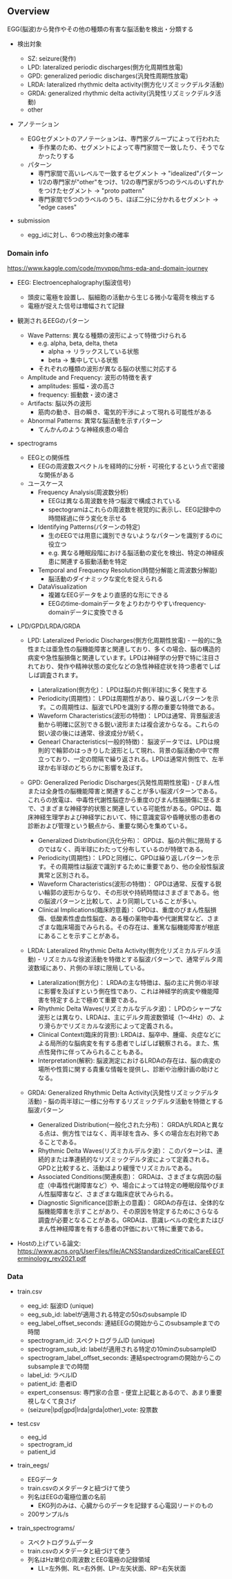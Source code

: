 ## Overview

EGG(脳波)から発作やその他の種類の有害な脳活動を検出・分類する

- 検出対象
  - SZ: seizure(発作)
  - LPD: lateralized periodic discharges(側方化周期性放電)
  - GPD: generalized periodic discharges(汎発性周期性放電)
  - LRDA: lateralized rhythmic delta activity(側方化リズミックデルタ活動)
  - GRDA: generalized rhythmic delta activity(汎発性リズミックデルタ活動)
  - other

- アノテーション
  - EGGセグメントのアノテーションは、専門家グループによって行われた
    - 手作業のため、セグメントによって専門家間で一致したり、そうでなかったりする
  - パターン
    - 専門家間で高いレベルで一致するセグメント -> "idealized"パターン
    - 1/2の専門家が"other"をつけ、1/2の専門家が5つのラベルのいずれかをつけたセグメント -> "proto pattern"
    - 専門家間で5つのラベルのうち、ほぼ二分に分かれるセグメント -> "edge cases"

- submission
  - egg_idに対し、6つの検出対象の確率

### Domain info

https://www.kaggle.com/code/mvvppp/hms-eda-and-domain-journey

- EEG: Electroencephalography(脳波信号)
  - 頭皮に電極を設置し、脳細胞の活動から生じる微小な電荷を検出する
  - 電極が捉えた信号は増幅されて記録

- 観測されるEEGのパターン
  - Wave Patterns: 異なる種類の波形によって特徴づけられる
    - e.g. alpha, beta, delta, theta
      - alpha -> リラックスしている状態
      - beta -> 集中している状態
    - それぞれの種類の波形が異なる脳の状態に対応する
  - Amplitude and Frequency: 波形の特徴を表す
    - amplitudes: 振幅・波の高さ
    - frequency: 振動数・波の速さ
  - Artifacts: 脳以外の波形
    - 筋肉の動き、目の瞬き、電気的干渉によって現れる可能性がある
  - Abnormal Patterns: 異常な脳活動を示すパターン
    - てんかんのような神経疾患の場合

- spectrograms
  - EEGとの関係性
    - EEGの周波数スペクトルを経時的に分析・可視化するという点で密接な関係がある
  - ユースケース
    - Frequency Analysis(周波数分析)
      - EEGは異なる周波数を持つ脳波で構成されている
      - spectogramはこれらの周波数を視覚的に表示し、EEG記録中の時間経過に伴う変化を示せる
    - Identifying Patterns(パターンの特定)
      - 生のEEGでは用意に識別できないようなパターンを識別するのに役立つ
      - e.g. 異なる睡眠段階における脳活動の変化を検出、特定の神経疾患に関連する振動活動を特定
    - Temporal and Frequency Resolution(時間分解能と周波数分解能)
      - 脳活動のダイナミックな変化を捉えられる
    - DataVisualization
      - 複雑なEEGデータをより直感的な形にできる
      - EEGのtime-domainデータをよりわかりやすいfrequency-domainデータに変換できる

- LPD/GPD/LRDA/GRDA
  - LPD: Lateralized Periodic Discharges(側方化周期性放電) - 一般的に急性または亜急性の脳機能障害と関連しており、多くの場合、脳の構造的病変や急性脳損傷と関連しています。LPDは神経学の分野で特に注目されており、発作や精神状態の変化などの急性神経症状を持つ患者でしばしば調査されます。
    - Lateralization(側方化)： LPDは脳の片側(半球)に多く発生する
    - Periodicity(周期性)： LPDは周期性があり、繰り返しパターンを示す。この周期性は、脳波でLPDを識別する際の重要な特徴である。
    - Waveform Characteristics(波形の特徴)： LPDは通常、背景脳波活動から明確に区別できる鋭い波形または複合波からなる。これらの鋭い波の後には通常、徐波成分が続く。
    - Genearl Characteristics(一般的特徴)： 脳波データでは、LPDは規則的で輪郭のはっきりした波形として現れ、背景の脳活動の中で際立っており、一定の間隔で繰り返される。LPDは通常片側性で、左半球か右半球のどちらかに影響を及ぼす。

  - GPD: Generalized Periodic Discharges(汎発性周期性放電) - びまん性または全身性の脳機能障害と関連することが多い脳波パターンである。これらの放電は、中毒性代謝性脳症から重度のびまん性脳損傷に至るまで、さまざまな神経学的状態と関連している可能性がある。GPDは、臨床神経生理学および神経学において、特に意識変容や昏睡状態の患者の診断および管理という観点から、重要な関心を集めている。
    - Generalized Distribution(汎化分布)： GPDは、脳の片側に限局するのではなく、両半球にわたって分布しているのが特徴である。
    - Periodicity(周期性)： LPDと同様に、GPDは繰り返しパターンを示す。その周期性は脳波で識別するために重要であり、他の全般性脳波異常と区別される。
    - Waveform Characteristics(波形の特徴)： GPDは通常、反復する鋭い輪郭の波形からなり、その形状や持続時間はさまざまである。他の脳波パターンと比較して、より同期していることが多い。
    - Clinical Implications(臨床的意義)： GPDは、重度のびまん性脳損傷、低酸素性虚血性脳症、ある種の薬物中毒や代謝異常など、さまざまな臨床場面でみられる。その存在は、重篤な脳機能障害が根底にあることを示すことがある。

  - LRDA: Lateralized Rhythmic Delta Activity(側方化リズミカルデルタ活動) - リズミカルな徐波活動を特徴とする脳波パターンで、通常デルタ周波数域にあり、片側の半球に限局している。
    - Lateralization(側方化)： LRDAの主な特徴は、脳の主に片側の半球に影響を及ぼすという側在性であり、これは神経学的病変や機能障害を特定する上で極めて重要である。
    - Rhythmic Delta Waves(リズミカルなデルタ波)： LPDのシャープな波形とは異なり、LRDAは、主にデルタ周波数領域（1～4Hz）の、より滑らかでリズミカルな波形によって定義される。
    - Clinical Context(臨床的背景): LRDAは、脳卒中、腫瘍、炎症などによる局所的な脳病変を有する患者でしばしば観察される。また、焦点性発作に伴ってみられることもある。
    - Interpretation(解釈): 脳波測定におけるLRDAの存在は、脳の病変の場所や性質に関する貴重な情報を提供し、診断や治療計画の助けとなる。

  - GRDA: Generalized Rhythmic Delta Activity(汎発性リズミックデルタ活動) - 脳の両半球に一様に分布するリズミックデルタ活動を特徴とする脳波パターン
    - Generalized Distribution(一般化された分布)： GRDAがLRDAと異なる点は、側方性ではなく、両半球を含み、多くの場合左右対称であることである。
    - Rhythmic Delta Waves(リズミカルデルタ波)： このパターンは、連続的または準連続的なリズミックデルタ波によって定義される。GPDと比較すると、活動はより緩慢でリズミカルである。
    - Associated Conditions(関連疾患)： GRDAは、さまざまな病因の脳症（中毒性代謝障害など）や、場合によっては特定の睡眠段階やびまん性脳障害など、さまざまな臨床症状でみられる。
    - Diagnostic Significance(診断上の意義)： GRDAの存在は、全体的な脳機能障害を示すことがあり、その原因を特定するためにさらなる調査が必要となることがある。GRDAは、意識レベルの変化またはびまん性神経障害を有する患者の評価において特に重要である。

- Hostの上げている論文: https://www.acns.org/UserFiles/file/ACNSStandardizedCriticalCareEEGTerminology_rev2021.pdf


### Data

- train.csv
  - eeg_id: 脳波ID (unique)
  - eeg_sub_id: labelが適用される特定の50sのsubsample ID
  - eeg_label_offset_seconds: 連結EEGの開始からこのsubsampleまでの時間
  - spectrogram_id: スペクトログラムID (unique)
  - spectrogram_sub_id: labelが適用される特定の10minのsubsampleID
  - spectrogram_label_offset_seconds: 連結spectrogramの開始からこのsubsampleまでの時間
  - label_id: ラベルID
  - patient_id: 患者ID
  - expert_consensus: 専門家の合意 - 便宜上記載とあるので、あまり重要視しなくて良さげ
  - (seizure|lpd|gpd|lrda|grda|other)_vote: 投票数

- test.csv
  - eeg_id
  - spectrogram_id
  - patient_id

- train_eegs/
  - EEGデータ
  - train.csvのメタデータと紐づけて使う
  - 列名はEEGの電極位置の名前
    - EKG列のみは、心臓からのデータを記録する心電図リードのもの
  - 200サンプル/s

- train_spectrograms/
  - スペクトログラムデータ
  - train.csvのメタデータと紐づけて使う
  - 列名はHz単位の周波数とEEG電極の記録領域
    - LL=左外側、RL=右外側、LP=左矢状面、RP=右矢状面
